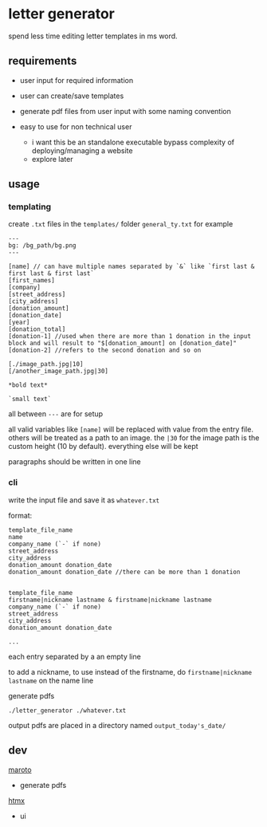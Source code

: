 # letter generator

spend less time editing letter templates in ms word.

## requirements

- user input for required information
- user can create/save templates
- generate pdf files from user input with some naming convention

- easy to use for non technical user
    - i want this be an standalone executable bypass complexity of
      deploying/managing a website
    - explore later

## usage

### templating
create `.txt` files in the `templates/` folder
`general_ty.txt` for example
```
---
bg: /bg_path/bg.png
---

[name] // can have multiple names separated by `&` like `first last & first last & first last`
[first_names]
[company]
[street_address]
[city_address]
[donation_amount]
[donation_date]
[year]
[donation_total]
[donation-1] //used when there are more than 1 donation in the input block and will result to "$[donation_amount] on [donation_date]"
[donation-2] //refers to the second donation and so on

[./image_path.jpg|10]
[/another_image_path.jpg|30]

*bold text*

`small text`
```
all between `---` are for setup

all valid variables like `[name]` will be replaced with value from the entry
file. others will be treated as a path to an image. the `|30` for the image path
is the custom height (10 by default). everything else will be kept

paragraphs should be written in one line

### cli
write the input file and save it as `whatever.txt`

format:
```
template_file_name
name
company_name (`-` if none)
street_address
city_address
donation_amount donation_date
donation_amount donation_date //there can be more than 1 donation


template_file_name
firstname|nickname lastname & firstname|nickname lastname
company_name (`-` if none)
street_address
city_address
donation_amount donation_date

...
```
each entry separated by a an empty line

to add a nickname, to use instead of the firstname, do `firstname|nickname
lastname` on the name line

generate pdfs
```
./letter_generator ./whatever.txt
```

output pdfs are placed in a directory named `output_today's_date/`

## dev

[maroto](https://github.com/johnfercher/maroto)
- generate pdfs

[htmx](https://htmx.org/)
- ui

